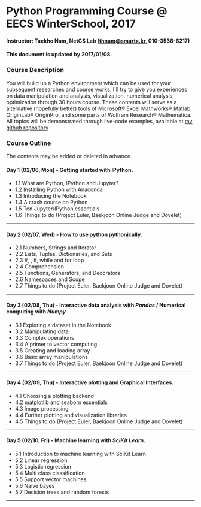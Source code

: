 # Python Programming Course @ EECS WinterSchool, 2017
#### Instructor: Taekho Nam, NetCS Lab (thnam@smartx.kr, 010-3536-6217)
#### This document is updated by 2017/01/08.

### Course Description
You will build up a Python environment which can be used for your subsequent researches and course works. I'll try to give you experiences on data manipulation and analysis, visualization, numerical analysis, optimization through 30 hours course. These contents will serve as a alternative (hopefully better) tools of Microsoft® Excel Mathworks® Matlab, OriginLab® OriginPro, and some parts of Wolfram Research® Mathematica. All topics will be demonstrated through live-code examples, available at [my github repository](https://github.com/TaekhoNam/GIST-EECS-WinterSchool-Python-2017)

### Course Outline
The contents may be added or deleted in advance.
#### Day 1 (02/06, Mon) - Getting started with IPython.
* 1.1 What are Python, IPython and Jupyter?
* 1.2 Installing Python with Anaconda
* 1.3 Introducing the Notebook
* 1.4 A crash course on Python
* 1.5 Ten Jupyter/IPython essentials
* 1.6 Things to do (Project Euler, Baekjoon Online Judge and Dovelet)

- - -
#### Day 2 (02/07, Wed) - How to use python pythonically.
* 2.1 Numbers, Strings and Iterator
* 2.2 Lists, Tuples, Dictionaries, and Sets
* 2.3 #, \, if, while and for loop
* 2.4 Comprehension
* 2.5 Functions, Generators, and Decorators
* 2.6 Namespaces and Scope
* 2.7 Things to do (Project Euler, Baekjoon Online Judge and Dovelet)

- - -
#### Day 3 (02/08, Thu) - Interactive data analysis with *Pandas* / Numerical computing with *Numpy*
* 3.1 Exploring a dataset in the Notebook
* 3.2 Manipulating data
* 3.3 Complex operations
* 3.4 A primer to vector computing
* 3.5 Creating and loading array
* 3.6 Basic array manipulations
* 3.7 Things to do (Project Euler, Baekjoon Online Judge and Dovelet)

- - -
#### Day 4 (02/09, Thu) - Interactive plotting and Graphical Interfaces.
* 4.1 Choosing a plotting backend
* 4.2 matplotlib and seaborn essentials
* 4.3 Image processing
* 4.4 Further plotting and visualization libraries
* 4.5 Things to do (Project Euler, Baekjoon Online Judge and Dovelet)

- - -
#### Day 5 (02/10, Fri) - Machine learning with *SciKit Learn*.
* 5.1 Introduction to machine learning with SciKit Learn
* 5.2 Linear regression
* 5.3 Logistic regression
* 5.4 Multi class classification
* 5.5 Support vector machines
* 5.6 Naive bayes
* 5.7 Decision trees and random forests
- - -
